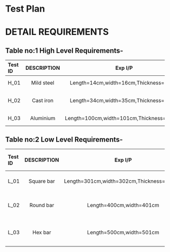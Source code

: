 # Test Plan






# DETAIL REQUIREMENTS
## Table no:1  High Level Requirements-
| Test ID	   | DESCRIPTION    | Exp I/P     |  Exp O/P| Actual Out | Type of Test      |
| :---         |     :---:      | :---:       |:---:    |   :---:    |       ---:        |
|H_01	       | Mild steel	    |Length=14cm,width=16cm,Thickness=45cm  |0.9495kgs         |0.9495kgs     |Mild steel + Flat bar |
|H_02	       | Cast iron	    |Length=34cm,width=35cm,Thickness=36cm             |0.3084kgs         |0.3084kgs            |Cast Iron+FLat bar    |
|H_03	       | Aluminium	    |Length=100cm,width=101cm,Thickness=102cm             |2.7815kgs         |2.7815kgs            |Aluminium +Flat bar     |


## Table no:2  Low Level Requirements-
| Test ID	   | DESCRIPTION    | Exp I/P     |  Exp O/P| Actual Out | Type of Test      |
| :---         |     :---:      | :---:       |:---:    |   :---:    |       ---:        |
|L_01	       |Square bar 	            |Length=301cm,width=302cm,Thickness=303cm              |214.0742kgs         |214.0742kgs            |Mild Steel + Square |
|L_02	       |Round bar 	            |Length=400cm,width=401cm             |396.5477kgs    |396.5477kgs            |Mild steel + Round bar   |
|L_03	       |Hex bar 	            |Length=500cm,width=501cm           |849.7625kgs        |849.7625kgs            |Mild steel + Hex bar     |
